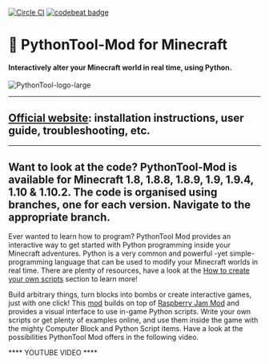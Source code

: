 [![Circle CI](https://circleci.com/gh/ngcm/PythonTool-Mod.svg?style=shield&circle-token=:circle-token)](https://circleci.com/gh/ngcm/PythonTool-Mod/tree/master) [![codebeat badge](https://codebeat.co/badges/334becab-8080-48b0-93a8-d050d850f73a)](https://codebeat.co/projects/github-com-ngcm-pythontool-mod)

# :snake: PythonTool-Mod for Minecraft
#### Interactively alter your Minecraft world in real time, using Python.

![PythonTool-logo-large](http://www.southampton.ac.uk/~apd1g15/media/pythontool_logo_large.jpg)

---
[Official website](https://ngcm.github.io/PythonTool-Mod/): installation instructions, user guide, troubleshooting, etc.
---
---
Want to look at the code? PythonTool-Mod is available for Minecraft 1.8, 1.8.8, 1.8.9, 1.9, 1.9.4, 1.10 & 1.10.2. The code is organised using branches, one for each version. Navigate to the appropriate branch.
---

Ever wanted to learn how to program? PythonTool Mod provides an interactive way to get started with Python programming inside your Minecraft adventures. Python is a very common and powerful -yet simple- programming language that can be used to modify your Minecraft worlds in real time. There are plenty of resources, have a look at the [How to create your own scripts](#how-to-create-your-own-scripts) section to learn more!

Build arbitrary things, turn blocks into bombs or create interactive games, just with one click!
This [mod](#wait-what-is-a-mod) builds on top of [Raspberry Jam Mod](https://github.com/arpruss/raspberryjammod) and provides a visual interface to use in-game Python scripts. Write your own scripts or get plenty of examples online, and use them inside the game with the mighty Computer Block and Python Script items. Have a look at the possibilities PythonTool Mod offers in the following video.

**** YOUTUBE VIDEO ****
